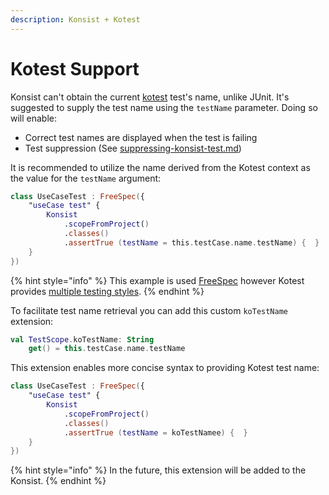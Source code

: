 ```yaml
---
description: Konsist + Kotest
---
```


# Kotest Support

Konsist can't obtain the current [kotest](https://kotest.io/) test's name, unlike JUnit. It's suggested to supply the test name using the `testName` parameter. Doing so will enable:

* Correct test names are displayed when the test is failing
* Test suppression (See [suppressing-konsist-test.md](../../writing-tests/suppressing-konsist-test.md "mention"))

It is recommended to utilize the name derived from the Kotest context as the value for the `testName` argument:

```kotlin
class UseCaseTest : FreeSpec({
    "useCase test" {
        Konsist
            .scopeFromProject()
            .classes()
            .assertTrue (testName = this.testCase.name.testName) {  }
    }
})
```

{% hint style="info" %}
This example is used [FreeSpec](https://kotest.io/docs/framework/testing-styles.html#free-spec) however Kotest provides [multiple testing styles](https://kotest.io/docs/framework/testing-styles.html).
{% endhint %}

To facilitate test name retrieval you can add this custom `koTestName` extension:

```kotlin
val TestScope.koTestName: String
    get() = this.testCase.name.testName
```

This extension enables more concise syntax to providing Kotest test name:

```kotlin
class UseCaseTest : FreeSpec({
    "useCase test" {
        Konsist
            .scopeFromProject()
            .classes()
            .assertTrue (testName = koTestNamee) {  }
    }
})
```

{% hint style="info" %}
In the future, this extension will be added to the Konsist.
{% endhint %}

